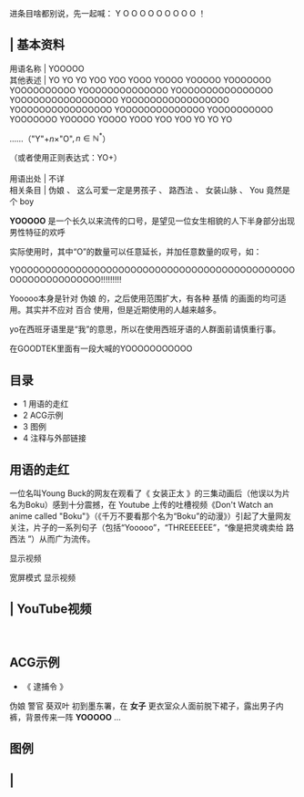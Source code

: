 进条目啥都别说，先一起喊：  Y  O  O  O  O  O  O  O  O  O  ！

|  **基本资料**  
---  
用语名称  |  YOOOOO   
其他表述  |  YO  YO  YO  YOO  YOO  YOOO  YOOOO  YOOOOO  YOOOOOOO  YOOOOOOOOOO  YOOOOOOOOOOOOOO  YOOOOOOOOOOOOOOOO  YOOOOOOOOOOOOOOOOO  YOOOOOOOOOOOOOOOOO  YOOOOOOOOOOOOOOOO  YOOOOOOOOOOOOOO  YOOOOOOOOOO  YOOOOOOO  YOOOOO  YOOOO  YOOO  YOO  YOO  YO  YO  YO  </br>

……（"Y"$+ n ×$"O"$, n ∈ \mathbb{N}^*$）

（或者使用正则表达式：YO+）  </br>  
用语出处  |  不详   
相关条目  |  伪娘  、  这么可爱一定是男孩子  、  路西法  、  女装山脉  、  You 竟然是个 boy   
  
**YOOOOO** 是一个长久以来流传的口号，是望见一位女生相貌的人下半身部分出现男性特征的欢呼

实际使用时，其中“O”的数量可以任意延长，并加任意数量的叹号，如：

YOOOOOOOOOOOOOOOOOOOOOOOOOOOOOOOOOOOOOOOOOOOOOOOOOOOOOOOOOOOOO!!!!!!!!!

Yooooo本身是针对  伪娘  的，之后使用范围扩大，有各种  基情  的画面的均可适用。其实并不应对  百合  使用，但是近期使用的人越来越多。

yo在西班牙语里是“我”的意思，所以在使用西班牙语的人群面前请慎重行事。

在GOODTEK里面有一段大喊的YOOOOOOOOOOO

##  目录

  * 1  用语的走红 
  * 2  ACG示例 
  * 3  图例 
  * 4  注释与外部链接 

##  用语的走红

一位名叫Young Buck的网友在观看了《  女装正太  》的三集动画后（他误以为片名为Boku）感到十分震撼，在  Youtube
上传的吐槽视频《Don't Watch an anime called
"Boku"》（《千万不要看那个名为“Boku”的动漫》）引起了大量网友关注，片子的一系列句子（包括“Yooooo”，“THREEEEEE”，“像是把灵魂卖给
路西法  ”）从而广为流传。

显示视频

宽屏模式  显示视频

|  YouTube视频  
---  
</br>  
  
##  ACG示例

  * 《  逮捕令  》 

伪娘  警官  葵双叶  初到墨东署，在 **女子** 更衣室众人面前脱下裙子，露出男子内裤，背景传来一阵 **YOOOOO** ...

##  图例

|  
---  
</br>  
  